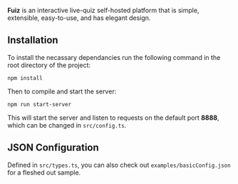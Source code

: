 **Fuiz** is an interactive live-quiz self-hosted platform that is simple, extensible, easy-to-use, and has elegant design.

## Installation

To install the necassary dependancies run the following command in the root directory of the project:

<pre><code style="word-break: break-all">npm install</code></pre>

Then to compile and start the server:

<pre><code style="word-break: break-all">npm run start-server</code></pre>

This will start the server and listen to requests on the default port **8888**, which can be changed in `src/config.ts`.

## JSON Configuration

Defined in `src/types.ts`, you can also check out `examples/basicConfig.json` for a fleshed out sample.